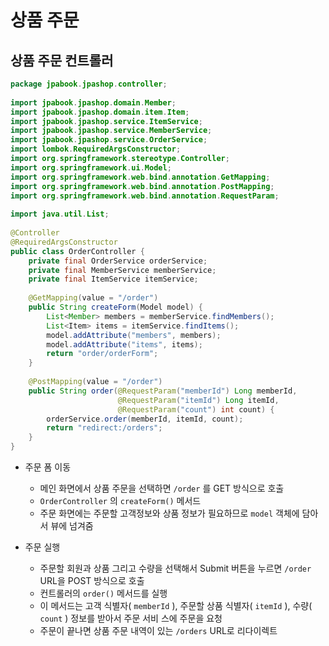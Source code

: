 # 상품 주문
## 상품 주문 컨트롤러
```java
package jpabook.jpashop.controller;  
  
import jpabook.jpashop.domain.Member;  
import jpabook.jpashop.domain.item.Item;  
import jpabook.jpashop.service.ItemService;  
import jpabook.jpashop.service.MemberService;  
import jpabook.jpashop.service.OrderService;  
import lombok.RequiredArgsConstructor;  
import org.springframework.stereotype.Controller;  
import org.springframework.ui.Model;  
import org.springframework.web.bind.annotation.GetMapping;  
import org.springframework.web.bind.annotation.PostMapping;  
import org.springframework.web.bind.annotation.RequestParam;  
  
import java.util.List;  
  
@Controller  
@RequiredArgsConstructor  
public class OrderController {  
    private final OrderService orderService;  
    private final MemberService memberService;  
    private final ItemService itemService;  
  
    @GetMapping(value = "/order")  
    public String createForm(Model model) {  
        List<Member> members = memberService.findMembers();  
        List<Item> items = itemService.findItems();  
        model.addAttribute("members", members);  
        model.addAttribute("items", items);  
        return "order/orderForm";  
    }  
  
    @PostMapping(value = "/order")  
    public String order(@RequestParam("memberId") Long memberId,  
                        @RequestParam("itemId") Long itemId,  
                        @RequestParam("count") int count) {  
        orderService.order(memberId, itemId, count);  
        return "redirect:/orders";  
    }  
}
```
- 주문 폼 이동
	- 메인 화면에서 상품 주문을 선택하면 `/order` 를 GET 방식으로 호출
	- `OrderController` 의 `createForm()` 메서드
	- 주문 화면에는 주문할 고객정보와 상품 정보가 필요하므로 `model` 객체에 담아서 뷰에 넘겨줌

- 주문 실행
	- 주문할 회원과 상품 그리고 수량을 선택해서 Submit 버튼을 누르면 `/order` URL을 POST 방식으로 호출
	- 컨트롤러의 `order()` 메서드를 실행
	- 이 메서드는 고객 식별자( `memberId` ), 주문할 상품 식별자( `itemId` ), 수량( `count` ) 정보를 받아서 주문 서비 스에 주문을 요청
	- 주문이 끝나면 상품 주문 내역이 있는 `/orders` URL로 리다이렉트

